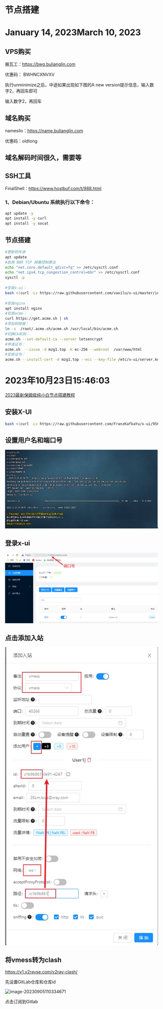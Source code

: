 # 节点搭建
# January 14, 2023March 10, 2023


## VPS购买
搬瓦工：https://bwg.bulianglin.com

优惠码： BWHNCXNVXV

执行unminimize之后，中途如果出现如下图的A new version提示信息，输入数字2，再回车即可

输入数字2，再回车


## 域名购买
namesilo：https://name.bulianglin.com

优惠码：oldtong

## 域名解码时间很久，需要等

## SSH工具
FinalShell：https://www.hostbuf.com/t/988.html

### 1、Debian/Ubuntu 系统执行以下命令：

```bash
apt update -y         
apt install -y curl    
apt install -y socat    
```



## 节点搭建
```bash
#更新软件源
apt update
#启用 BBR TCP 拥塞控制算法
echo "net.core.default_qdisc=fq" >> /etc/sysctl.conf
echo "net.ipv4.tcp_congestion_control=bbr" >> /etc/sysctl.conf
sysctl -p

#安装x-ui：
bash <(curl -Ls https://raw.githubusercontent.com/vaxilu/x-ui/master/install.sh)

#安装nginx
apt install nginx
#安装acme：
curl https://get.acme.sh | sh
#添加软链接：
ln -s  /root/.acme.sh/acme.sh /usr/local/bin/acme.sh
#切换CA机构： 
acme.sh --set-default-ca --server letsencrypt
#申请证书： 
acme.sh  --issue -d mzg1.top -k ec-256 --webroot  /var/www/html
#安装证书：
acme.sh --install-cert -d mzg1.top --ecc --key-file /etc/x-ui/server.key  --fullchain-file /etc/x-ui/server.crt --reloadcmd "systemctl force-reload nginx"
```

# 2023年10月23日15:46:03

[2023最新保姆级纯小白节点搭建教程](https://bulianglin.com/archives/nicename.html)

## 安装X-UI

```bash
bash <(curl -Ls https://raw.githubusercontent.com/FranzKafkaYu/x-ui/956bf85bbac978d56c0e319c5fac2d6db7df9564/install.sh) 0.3.4.4
```

## 设置用户名和端口号

![](https://raw.githubusercontent.com/mazaiguo/blogimg/main/20231023-20231023154745.png)

## 登录x-ui

![](https://raw.githubusercontent.com/mazaiguo/blogimg/main/20231023-20231023154915.png)

## 点击添加入站

![](https://raw.githubusercontent.com/mazaiguo/blogimg/main/20231023-20231023154947.png)

## 将vmess转为clash

https://v1.v2rayse.com/v2ray-clash/

先设置GitLab仓库和仓库id

![image-20230905110334671](C:/Users/localuser/AppData/Roaming/Typora/typora-user-images/image-20230905110334671.png)

点击订阅到Gitlab